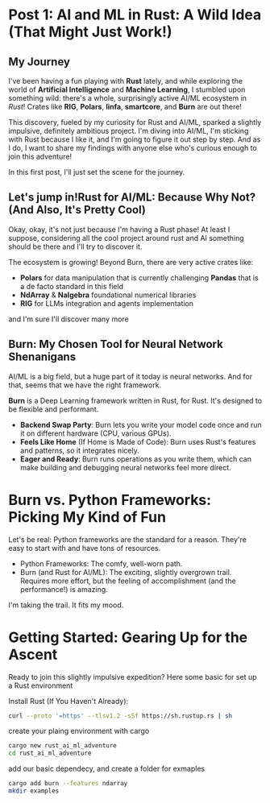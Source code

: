 # Post 1: AI and ML in Rust: A Wild Idea (That Might Just Work!)
## My Journey

 I've been having a fun playing with __Rust__ lately, and while exploring the world of __Artificial Intelligence__ and __Machine Learning__, I stumbled upon something wild: there's a whole, surprisingly active AI/ML ecosystem in _Rust_! Crates like __RIG__, __Polars__, __linfa__, __smartcore__, and __Burn__ are out there!

This discovery, fueled by my curiosity for Rust and AI/ML, sparked a slightly impulsive, definitely ambitious project. I'm diving into AI/ML, I'm sticking with Rust because I like it, and I'm going to figure it out step by step. And as I do, I want to share my findings with anyone else who's curious enough to join this adventure!

In this first post, I'll just set the scene for the journey.

## Let's jump in!Rust for AI/ML: Because Why Not? (And Also, It's Pretty Cool)

Okay, okay, it's not just because I'm having a Rust phase! At least I suppose, considering all the cool project around rust and AI something should be there and I'll try to discover it.

The ecosystem is growing! Beyond Burn, there are very active crates like:
* __Polars__ for data manipulation that is currently challenging __Pandas__ that is a de facto standard in this field
* __NdArray__ & __Nalgebra__ foundational numerical libraries
* __RIG__ for LLMs integration and agents implementation

and I'm sure I'll discover many more

## Burn: My Chosen Tool for Neural Network Shenanigans

AI/ML is a big field, but a huge part of it today is neural networks. And for that, seems that we have the right framework.

__Burn__ is a Deep Learning framework written in Rust, for Rust. It's designed to be flexible and performant.

* __Backend Swap Party__: Burn lets you write your model code once and run it on different hardware (CPU, various GPUs).
* __Feels Like Home__ (If Home is Made of Code): Burn uses Rust's features and patterns, so it integrates nicely.
* __Eager and Ready__: Burn runs operations as you write them, which can make building and debugging neural networks feel more direct.

# Burn vs. Python Frameworks: Picking My Kind of Fun

Let's be real: Python frameworks are the standard for a reason. They're easy to start with and have tons of resources.

* Python Frameworks: The comfy, well-worn path.
* Burn (and Rust for AI/ML): The exciting, slightly overgrown trail. Requires more effort, but the feeling of accomplishment (and the performance!) is amazing.

I'm taking the trail. It fits my mood.

# Getting Started: Gearing Up for the Ascent

Ready to join this slightly impulsive expedition? Here some basic for set up a Rust environment

Install Rust (If You Haven't Already):
```bash
curl --proto '=https' --tlsv1.2 -sSf https://sh.rustup.rs | sh
```
create your plaing environment with cargo

```bash
cargo new rust_ai_ml_adventure
cd rust_ai_ml_adventure
```

add our basic dependecy, and create a folder for exmaples
```bash
cargo add burn --features ndarray
mkdir examples
```

